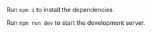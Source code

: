 
  Run `npm i` to install the dependencies.

  Run `npm run dev` to start the development server.
  